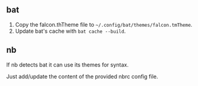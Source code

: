 ## bat

1. Copy the falcon.thTheme file to `~/.config/bat/themes/falcon.tmTheme`.
2. Update bat's cache with `bat cache --build`.

## nb

If nb detects bat it can use its themes for syntax.

Just add/update the content of the provided nbrc config file.
